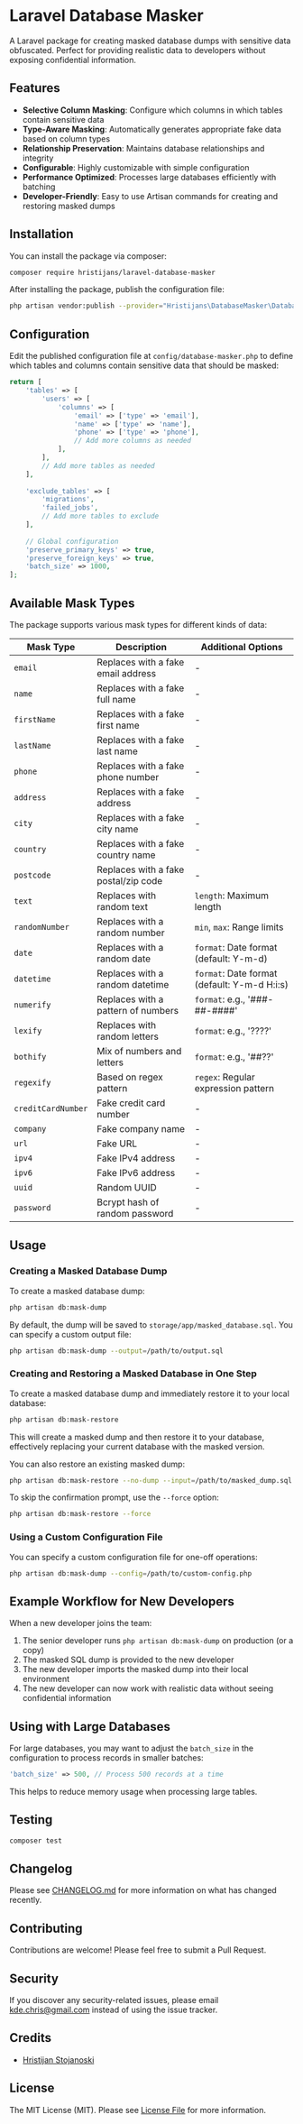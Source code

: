 # Laravel Database Masker


A Laravel package for creating masked database dumps with sensitive data obfuscated. Perfect for providing realistic data to developers without exposing confidential information.

## Features

- **Selective Column Masking**: Configure which columns in which tables contain sensitive data
- **Type-Aware Masking**: Automatically generates appropriate fake data based on column types
- **Relationship Preservation**: Maintains database relationships and integrity
- **Configurable**: Highly customizable with simple configuration
- **Performance Optimized**: Processes large databases efficiently with batching
- **Developer-Friendly**: Easy to use Artisan commands for creating and restoring masked dumps

## Installation

You can install the package via composer:

```bash
composer require hristijans/laravel-database-masker
```

After installing the package, publish the configuration file:

```bash
php artisan vendor:publish --provider="Hristijans\DatabaseMasker\DatabaseMaskerServiceProvider" --tag="config"
```

## Configuration

Edit the published configuration file at `config/database-masker.php` to define which tables and columns contain sensitive data that should be masked:

```php
return [
    'tables' => [
        'users' => [
            'columns' => [
                'email' => ['type' => 'email'],
                'name' => ['type' => 'name'],
                'phone' => ['type' => 'phone'],
                // Add more columns as needed
            ],
        ],
        // Add more tables as needed
    ],
    
    'exclude_tables' => [
        'migrations',
        'failed_jobs',
        // Add more tables to exclude
    ],
    
    // Global configuration
    'preserve_primary_keys' => true,
    'preserve_foreign_keys' => true,
    'batch_size' => 1000,
];
```

## Available Mask Types

The package supports various mask types for different kinds of data:

| Mask Type | Description | Additional Options |
|-----------|-------------|-------------------|
| `email` | Replaces with a fake email address | - |
| `name` | Replaces with a fake full name | - |
| `firstName` | Replaces with a fake first name | - |
| `lastName` | Replaces with a fake last name | - |
| `phone` | Replaces with a fake phone number | - |
| `address` | Replaces with a fake address | - |
| `city` | Replaces with a fake city name | - |
| `country` | Replaces with a fake country name | - |
| `postcode` | Replaces with a fake postal/zip code | - |
| `text` | Replaces with random text | `length`: Maximum length |
| `randomNumber` | Replaces with a random number | `min`, `max`: Range limits |
| `date` | Replaces with a random date | `format`: Date format (default: Y-m-d) |
| `datetime` | Replaces with a random datetime | `format`: Date format (default: Y-m-d H:i:s) |
| `numerify` | Replaces with a pattern of numbers | `format`: e.g., '###-##-####' |
| `lexify` | Replaces with random letters | `format`: e.g., '????' |
| `bothify` | Mix of numbers and letters | `format`: e.g., '##??' |
| `regexify` | Based on regex pattern | `regex`: Regular expression pattern |
| `creditCardNumber` | Fake credit card number | - |
| `company` | Fake company name | - |
| `url` | Fake URL | - |
| `ipv4` | Fake IPv4 address | - |
| `ipv6` | Fake IPv6 address | - |
| `uuid` | Random UUID | - |
| `password` | Bcrypt hash of random password | - |

## Usage

### Creating a Masked Database Dump

To create a masked database dump:

```bash
php artisan db:mask-dump
```

By default, the dump will be saved to `storage/app/masked_database.sql`. You can specify a custom output file:

```bash
php artisan db:mask-dump --output=/path/to/output.sql
```

### Creating and Restoring a Masked Database in One Step

To create a masked database dump and immediately restore it to your local database:

```bash
php artisan db:mask-restore
```

This will create a masked dump and then restore it to your database, effectively replacing your current database with the masked version.

You can also restore an existing masked dump:

```bash
php artisan db:mask-restore --no-dump --input=/path/to/masked_dump.sql
```

To skip the confirmation prompt, use the `--force` option:

```bash
php artisan db:mask-restore --force
```

### Using a Custom Configuration File

You can specify a custom configuration file for one-off operations:

```bash
php artisan db:mask-dump --config=/path/to/custom-config.php
```

## Example Workflow for New Developers

When a new developer joins the team:

1. The senior developer runs `php artisan db:mask-dump` on production (or a copy)
2. The masked SQL dump is provided to the new developer
3. The new developer imports the masked dump into their local environment
4. The new developer can now work with realistic data without seeing confidential information

## Using with Large Databases

For large databases, you may want to adjust the `batch_size` in the configuration to process records in smaller batches:

```php
'batch_size' => 500, // Process 500 records at a time
```

This helps to reduce memory usage when processing large tables.

## Testing

```bash
composer test
```

## Changelog

Please see [CHANGELOG.md](CHANGELOG.md) for more information on what has changed recently.

## Contributing

Contributions are welcome! Please feel free to submit a Pull Request.

## Security

If you discover any security-related issues, please email kde.chris@gmail.com instead of using the issue tracker.

## Credits

- [Hristijan Stojanoski](https://github.com/hristijans)


## License

The MIT License (MIT). Please see [License File](LICENSE.md) for more information.
